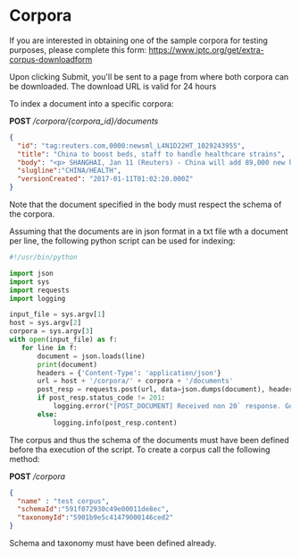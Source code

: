 # Corpora

If you are interested in obtaining one of the sample corpora for testing purposes, please
complete this form: https://www.iptc.org/get/extra-corpus-downloadform

Upon clicking Submit, you'll be sent to a page from where both corpora can be downloaded. The
download URL is valid for 24 hours

To index a document into a specific corpora:

**POST** */corpora/{corpora_id}/documents*

```json
{
  "id": "tag:reuters.com,0000:newsml_L4N1D22HT_1029243955",
  "title": "China to boost beds, staff to handle healthcare strains",
  "body": "<p> SHANGHAI, Jan 11 (Reuters) - China will add 89,000 new hospital beds and train 140,000 new obstetricians and nurses in order to deal with the strains on its healthcare system brought about in part by the relaxation of its \"one-child policy\", state media said on Wednesday.</p> <p>Worried about its ageing</span>population, China issued guidelines in late 2015 allowing all parents to have two children and now needs to meet fresh demand for public services such as child healthcare and primary education, the official Xinhua news agency said.</p> <p>As part of its 2016-2020 health \"five-year plan\", China aims to raise its total number of nurses to 4.45 million by the end of the decade, Xinhua said.</p> <p>The new plan, published late on Tuesday, said demographic problems were likely to become more pronounced in the coming five years as a result of China's ageing population</span>, rising urbanisation rates and healthcare coverage gaps in some regions.</p> <p>It said China's average life expectancy was expected to rise one year to 77.3 years by the end of 2020, while its population was forecast to rise to around 1.42 billion, up from 1.37 billion at the end of 2015.</p> <p>China also aims to cut infant mortality rates to less than 18 per 100,000 births, down from 20.1 in 2015, and death rates from diseases such as cancer and diabetes were also expected to fall 10 percent over the 2016-2020 period.   (Reporting by David Stanway) </p>",
  "slugline":"CHINA/HEALTH",
  "versionCreated": "2017-01-11T01:02:20.000Z"
}
```

Note that the document specified in the body must respect the schema of the corpora.

Assuming that the documents are in json format in a txt file wth a document per line, the following python script can be used for indexing:

```python
#!/usr/bin/python

import json
import sys
import requests
import logging

input_file = sys.argv[1]
host = sys.argv[2]
corpora = sys.argv[3]
with open(input_file) as f:
   for line in f:
       document = json.loads(line)
       print(document)
       headers = {'Content-Type': 'application/json'}
       url = host + '/corpora/' + corpora + '/documents'
       post_resp = requests.post(url, data=json.dumps(document), headers=headers)
       if post_resp.status_code != 201:
           logging.error("[POST_DOCUMENT] Received non 20` response. Got {}".format(post_resp.status_code))
       else:
           logging.info(post_resp.content)
```
The corpus and thus the schema of the documents must have been defined before tha execution of the script. To create a corpus call the following method:

**POST** */corpora*

```json
{
  "name" : "test corpus",
  "schemaId":"591f072930c49e00011de8ec",
  "taxonomyId":"5901b9e5c41479000146ced2"
}
```

Schema and taxonomy must have been defined already.
